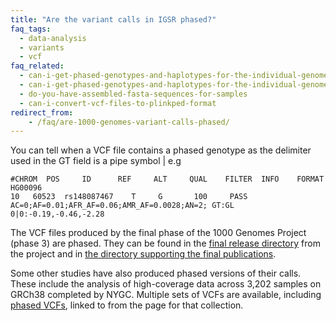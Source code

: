 ```yaml
---
title: "Are the variant calls in IGSR phased?"
faq_tags:
  - data-analysis
  - variants
  - vcf
faq_related:
  - can-i-get-phased-genotypes-and-haplotypes-for-the-individual-genomes
  - can-i-get-phased-genotypes-and-haplotypes-for-the-individual-genomes
  - do-you-have-assembled-fasta-sequences-for-samples
  - can-i-convert-vcf-files-to-plinkped-format
redirect_from:
    - /faq/are-1000-genomes-variant-calls-phased/
---
```


You can tell when a VCF file contains a phased genotype as the delimiter used in the GT field is a pipe symbol \| e.g

    #CHROM  POS     ID      REF     ALT     QUAL    FILTER  INFO    FORMAT  HG00096
    10   60523  rs148087467    T     G       100     PASS    AC=0;AF=0.01;AFR_AF=0.06;AMR_AF=0.0028;AN=2; GT:GL 0|0:-0.19,-0.46,-2.28

The VCF files produced by the final phase of the 1000 Genomes Project (phase 3) are phased. They can be found in the [final release directory](ftp://ftp.1000genomes.ebi.ac.uk/vol1/ftp/release/20130502/) from the project and in [the directory supporting the final publications](ftp://ftp.1000genomes.ebi.ac.uk/vol1/ftp/phase3/integrated_sv_map/).

Some other studies have also produced phased versions of their calls. These include the analysis of high-coverage data across 3,202 samples on GRCh38 completed by NYGC. Multiple sets of VCFs are available, including [phased VCFs](/data-portal/data-collection/30x-grch38), linked to from the page for that collection.
